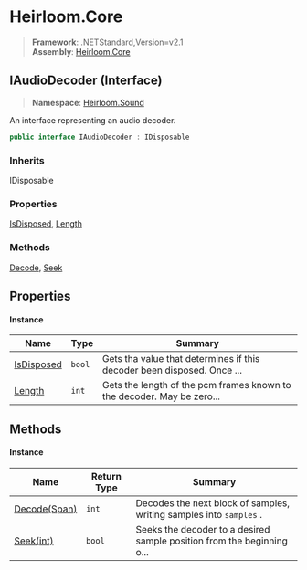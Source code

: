 # Heirloom.Core

> **Framework**: .NETStandard,Version=v2.1  
> **Assembly**: [Heirloom.Core][0]

## IAudioDecoder (Interface)

> **Namespace**: [Heirloom.Sound][0]

An interface representing an audio decoder.

```cs
public interface IAudioDecoder : IDisposable
```

### Inherits

IDisposable

### Properties

[IsDisposed][1], [Length][2]

### Methods

[Decode][3], [Seek][4]

## Properties

#### Instance

| Name            | Type   | Summary                                                                |
|-----------------|--------|------------------------------------------------------------------------|
| [IsDisposed][1] | `bool` | Gets tha value that determines if this decoder been disposed. Once ... |
| [Length][2]     | `int`  | Gets the length of the pcm frames known to the decoder. May be zero... |

## Methods

#### Instance

| Name                     | Return Type | Summary                                                                |
|--------------------------|-------------|------------------------------------------------------------------------|
| [Decode(Span<short>)][3] | `int`       | Decodes the next block of samples, writing samples into `samples` .    |
| [Seek(int)][4]           | `bool`      | Seeks the decoder to a desired sample position from the beginning o... |

[0]: ../../Heirloom.Core.md
[1]: IAudioDecoder/IsDisposed.md
[2]: IAudioDecoder/Length.md
[3]: IAudioDecoder/Decode.md
[4]: IAudioDecoder/Seek.md
